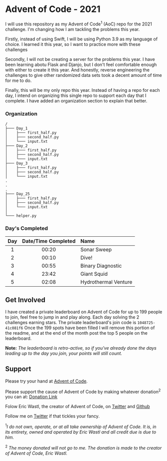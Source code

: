 # Advent of Code - 2021

I will use this repository as my Advent of Code<sup>1</sup> (AoC) repo for the 2021 challenge. I'm changing how I am tackling the problems this year.

Firstly, instead of using Swift, I will be using Python 3.9 as my language of choice. I learned it this year, so I want to practice more with these challenges

Secondly, I will not be creating a server for the problems this year. I have been learning abotu Flask and Djanjo, but I don't feel comfortable enough with either to create it this year. And honestly, reverse engineering the challenges to give other randomized data sets took a decent amount of time for me to do.

Finally, this will be my only repo this year. Instead of having a repo for each day, I intend on organizing this single repo to support each day that I complete. I have added an organization section to explain that better.

### Organization
```
/
├─── Day_1
│    ├─── first_half.py
│    ├─── second_half.py
│    └─── input.txt
├─── Day_2
│    ├─── first_half.py
│    ├─── second_half.py
│    └─── input.txt
├─── Day_3
│    ├─── first_half.py
│    ├─── second_half.py
│    └─── input.txt
.
.
.
├─── Day_25
│    ├─── first_half.py
│    ├─── second_half.py
│    └─── input.txt
│ 
└─── helper.py
```
### Day's Completed

| Day  | Date/Time Completed | Name                  |
| :-:  | :-----------------: | :-------------------- |
| 1    | 00:20               | Sonar Sweep           |
| 2    | 00:10               | Dive!                 |
| 3    | 00:55               | Binary Diagnostic     |
| 4    | 23:42               | Giant Squid           |
| 5    | 02:08               | Hydrothermal Venture  |

## Get Involved

I have created a private leaderboard on Advent of Code for up to 199 people to join, feel free to jump in and play along. Each day solving the 2 challenges earning stars. The private leaderboard's join code is `1048725-41c081f6` Once the 199 spots have been filled I will remove this portion of the readme, and at the end of the month post the top 5 people on the leaderboard.

**Note:** _The leaderboard is retro-active, so if you've already done the days leading up to the day you join, your points will still count._

## Support

Please try your hand at [Advent of Code](https://adventofcode.com).

Please support the cause of Advent of Code by making whatever donation<sup>2</sup> you can at: [Donation Link](https://adventofcode.com/2020/support)

Folow Eric Wastl, the creator of Advent of Code, on [Twitter](https://twitter.com/ericwastl) and [Github](https://github.com/topaz)

Follow me on [Twitter](https://twitter.com/BAChapin) if that tickles your fancy.

<sup>1</sup>_I do not own, operate, or at all take ownership of Advent of Code. It is, in its entirety, owned and operated by Eric Wastl and all credit due is due to him._

<sup>2</sup> _The money donated will not go to me. The donation is made to the creator of Advent of Code, Eric Wastl._